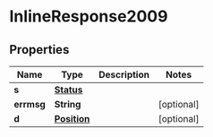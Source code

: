 
# InlineResponse2009

## Properties
Name | Type | Description | Notes
------------ | ------------- | ------------- | -------------
**s** | [**Status**](Status.md) |  | 
**errmsg** | **String** |  |  [optional]
**d** | [**Position**](Position.md) |  |  [optional]



